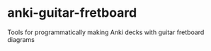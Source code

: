 # anki-guitar-fretboard
Tools for programmatically making Anki decks with guitar fretboard diagrams
